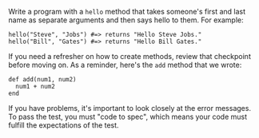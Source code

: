 Write a program with a `hello` method that takes someone's first and last name as separate arguments and then says hello to them. For example:

```
hello("Steve", "Jobs") #=> returns "Hello Steve Jobs."
hello("Bill", "Gates") #=> returns "Hello Bill Gates."
```

If you need a refresher on how to create methods, review that checkpoint before moving on. As a reminder, here's the `add` method that we wrote:

```
def add(num1, num2)
  num1 + num2
end
```

If you have problems, it's important to look closely at the error messages. To pass the test, you must "code to spec", which means your code must fulfill the expectations of the test.
